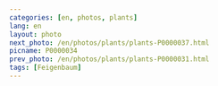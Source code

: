 ```yaml
---
categories: [en, photos, plants]
lang: en
layout: photo
next_photo: /en/photos/plants/plants-P0000037.html
picname: P0000034
prev_photo: /en/photos/plants/plants-P0000031.html
tags: [Feigenbaum]
---
```

